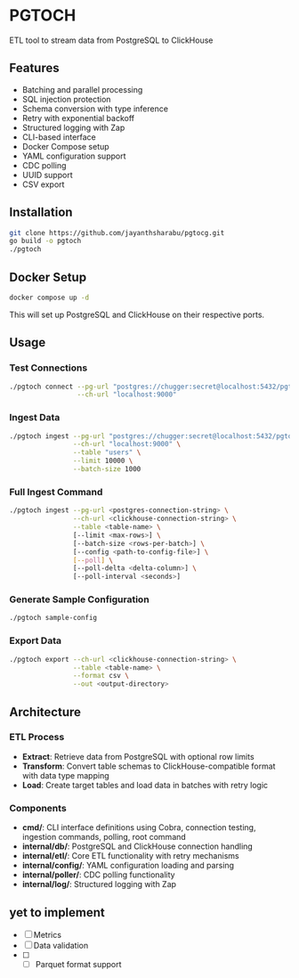 # PGTOCH

ETL tool to stream data from PostgreSQL to ClickHouse

## Features

- Batching and parallel processing
- SQL injection protection
- Schema conversion with type inference
- Retry with exponential backoff
- Structured logging with Zap
- CLI-based interface
- Docker Compose setup
- YAML configuration support
- CDC polling
- UUID support
- CSV export

## Installation

```bash
git clone https://github.com/jayanthsharabu/pgtocg.git 
go build -o pgtoch
./pgtoch
```

## Docker Setup

```bash
docker compose up -d
```

This will set up PostgreSQL and ClickHouse on their respective ports.

## Usage

### Test Connections

```bash
./pgtoch connect --pg-url "postgres://chugger:secret@localhost:5432/pgtoch-db" \
                 --ch-url "localhost:9000"
```

### Ingest Data

```bash
./pgtoch ingest --pg-url "postgres://chugger:secret@localhost:5432/pgtoch-db" \
                --ch-url "localhost:9000" \
                --table "users" \
                --limit 10000 \
                --batch-size 1000
```

### Full Ingest Command

```bash
./pgtoch ingest --pg-url <postgres-connection-string> \
                --ch-url <clickhouse-connection-string> \
                --table <table-name> \
                [--limit <max-rows>] \
                [--batch-size <rows-per-batch>] \
                [--config <path-to-config-file>] \
                [--poll] \
                [--poll-delta <delta-column>] \
                [--poll-interval <seconds>]
```

### Generate Sample Configuration

```bash
./pgtoch sample-config
```

### Export Data

```bash
./pgtoch export --ch-url <clickhouse-connection-string> \
                --table <table-name> \
                --format csv \
                --out <output-directory>
```

## Architecture

### ETL Process

- **Extract**: Retrieve data from PostgreSQL with optional row limits
- **Transform**: Convert table schemas to ClickHouse-compatible format with data type mapping
- **Load**: Create target tables and load data in batches with retry logic

### Components

- **cmd/**: CLI interface definitions using Cobra, connection testing, ingestion commands, polling, root command
- **internal/db/**: PostgreSQL and ClickHouse connection handling
- **internal/etl/**: Core ETL functionality with retry mechanisms
- **internal/config/**: YAML configuration loading and parsing
- **internal/poller/**: CDC polling functionality
- **internal/log/**: Structured logging with Zap

## yet to implement

- [ ] Metrics 
- [ ] Data validation
- [ ] - [ ] Parquet format support
